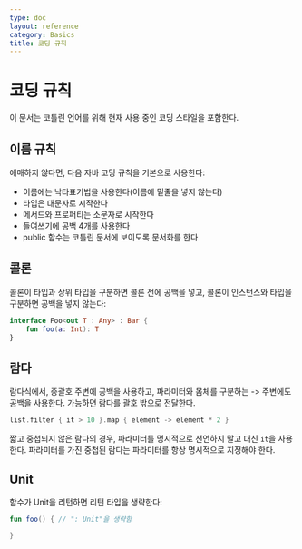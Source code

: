 ```yaml
---
type: doc
layout: reference
category: Basics
title: 코딩 규칙
---
```


# 코딩 규칙

이 문서는 코틀린 언어를 위해 현재 사용 중인 코딩 스타일을 포함한다.

## 이름 규칙
애매하지 않다면, 다음 자바 코딩 규칙을 기본으로 사용한다:

* 이름에는 낙타표기법을 사용한다(이름에 밑줄을 넣지 않는다)
* 타입은 대문자로 시작한다
* 메서드와 프로퍼티는 소문자로 시작한다
* 들여쓰기에 공백 4개를 사용한다
* public 함수는 코틀린 문서에 보이도록 문서화를 한다

## 콜론

콜론이 타입과 상위 타입을 구분하면 콜론 전에 공백을 넣고, 콜론이 인스턴스와 타입을 구분하면 공백을 넣지 않는다:

``` kotlin
interface Foo<out T : Any> : Bar {
    fun foo(a: Int): T
}
```

## 람다

람다식에서, 중괄호 주변에 공백을 사용하고, 파라미터와 몸체를 구분하는 -> 주변에도 공백을 사용한다.
가능하면 람다를 괄호 밖으로 전달한다.

``` kotlin
list.filter { it > 10 }.map { element -> element * 2 }
```

짧고 중첩되지 않은 람다의 경우, 파라미터를 명시적으로 선언하지 말고 대신 `it`을 사용한다.
파라미터를 가진 중첩된 람다는 파라미터를 항상 명시적으로 지정해야 한다.

## Unit

함수가 Unit을 리턴하면 리턴 타입을 생략한다:

``` kotlin
fun foo() { // ": Unit"을 생략함

}
```
